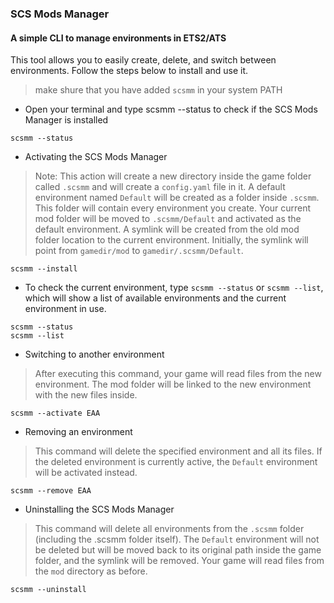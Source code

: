 ### SCS Mods Manager

#### A simple CLI to manage environments in ETS2/ATS
This tool allows you to easily create, delete, and switch between environments. Follow the steps below to install and use it.

> make shure that you have added `scsmm` in your system PATH

- Open your terminal and type scsmm --status to check if the SCS Mods Manager is installed
```shell
scsmm --status
```

- Activating the SCS Mods Manager
> Note: This action will create a new directory inside the game folder called `.scsmm` and will create a `config.yaml` file in it. A default environment named `Default` will be created as a folder inside `.scsmm`. This folder will contain every environment you create. Your current mod folder will be moved to `.scsmm/Default` and activated as the default environment. A symlink will be created from the old mod folder location to the current environment. Initially, the symlink will point from `gamedir/mod` to `gamedir/.scsmm/Default`.
```shell
scsmm --install
```

- To check the current environment, type `scsmm --status` or `scsmm --list`, which will show a list of available environments and the current environment in use.
```shell
scsmm --status
scsmm --list
```

- Switching to another environment
> After executing this command, your game will read files from the new environment. The mod folder will be linked to the new environment with the new files inside.
```shell
scsmm --activate EAA
```

- Removing an environment
> This command will delete the specified environment and all its files. If the deleted environment is currently active, the `Default` environment will be activated instead.
```shell
scsmm --remove EAA
```

- Uninstalling the SCS Mods Manager
> This command will delete all environments from the `.scsmm` folder (including the .scsmm folder itself). The `Default` environment will not be deleted but will be moved back to its original path inside the game folder, and the symlink will be removed. Your game will read files from the `mod` directory as before.
```shell
scsmm --uninstall
```